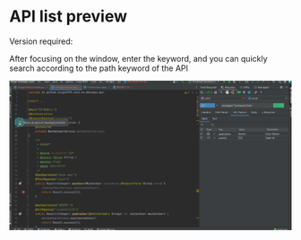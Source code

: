 # API list preview

Version required: <Badge text="2022.1.5" />

After focusing on the window, enter the keyword, and you can quickly search according to the path keyword of the API

![apiDocExample](../../../.vuepress/public/img/apiPreview.gif)
